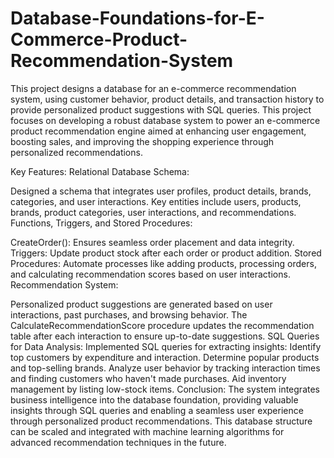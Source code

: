 # Database-Foundations-for-E-Commerce-Product-Recommendation-System
This project designs a database for an e-commerce recommendation system, using customer behavior, product details, and transaction history to provide personalized product suggestions with SQL queries.
This project focuses on developing a robust database system to power an e-commerce product recommendation engine aimed at enhancing user engagement, boosting sales, and improving the shopping experience through personalized recommendations.

Key Features:
Relational Database Schema:

Designed a schema that integrates user profiles, product details, brands, categories, and user interactions.
Key entities include users, products, brands, product categories, user interactions, and recommendations.
Functions, Triggers, and Stored Procedures:

CreateOrder(): Ensures seamless order placement and data integrity.
Triggers: Update product stock after each order or product addition.
Stored Procedures: Automate processes like adding products, processing orders, and calculating recommendation scores based on user interactions.
Recommendation System:

Personalized product suggestions are generated based on user interactions, past purchases, and browsing behavior.
The CalculateRecommendationScore procedure updates the recommendation table after each interaction to ensure up-to-date suggestions.
SQL Queries for Data Analysis:
Implemented SQL queries for extracting insights:
Identify top customers by expenditure and interaction.
Determine popular products and top-selling brands.
Analyze user behavior by tracking interaction times and finding customers who haven't made purchases.
Aid inventory management by listing low-stock items.
Conclusion:
The system integrates business intelligence into the database foundation, providing valuable insights through SQL queries and enabling a seamless user experience through personalized product recommendations. This database structure can be scaled and integrated with machine learning algorithms for advanced recommendation techniques in the future.
